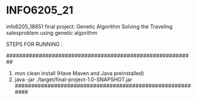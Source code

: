# INFO6205_21
info6205_18651 final project: Genetic Algorithm
Solving the Traveling salesproblem using  genetic algorithm



STEPS FOR RUNNING :



##########################################################
1. mvn clean install (Have Maven and Java preinstalled)
2. java -jar ./target/final-project-1.0-SNAPSHOT.jar
##########################################################
